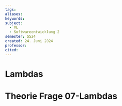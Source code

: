 ```yaml
---
tags: 
aliases: 
keywords: 
subject:
  - VL
  - Softwareentwicklung 2
semester: SS24
created: 24. Juni 2024
professor:
cited:
---
```

 

# Lambdas

# Theorie Frage 07-Lambdas